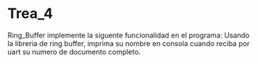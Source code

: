 # Trea_4
Ring_Buffer
implemente la siguente funcionalidad en el programa:
Usando la libreria de ring buffer, imprima su nombre en consola cuando reciba por uart su numero de documento completo.
